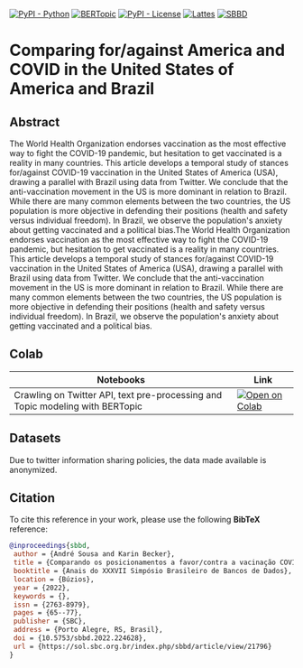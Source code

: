 [![PyPI - Python](https://img.shields.io/badge/python-v3.6+-blue.svg)](https://pypi.org/project/bertopic/)
[![BERTopic](https://img.shields.io/badge/BERtopic-v0.9%20-brightgreen)](https://github.com/MaartenGr/BERTopic)
[![PyPI - License](https://img.shields.io/badge/license-MIT-green.svg)](https://github.com/mediote/twAnalytics/blob/main/LICENSE)
[![Lattes](https://img.shields.io/badge/Lattes-CNPq-blueviolet)](http://lattes.cnpq.br/2455024624300452)
[![SBBD](https://img.shields.io/badge/SBBD-2022-green)](https://sbbd.org.br/2022/)

# Comparing for/against America and COVID in the United States of America and Brazil


## Abstract
The World Health Organization endorses vaccination as the most effective way to fight the COVID-19 pandemic, but hesitation to get vaccinated is a reality in many countries. This article develops a temporal study of stances for/against COVID-19 vaccination in the United States of America (USA), drawing a parallel with Brazil using data from Twitter. We conclude that the anti-vaccination movement in the US is more dominant in relation to Brazil. While there are many common elements between the two countries, the US population is more objective in defending their positions (health and safety versus individual freedom). In Brazil, we observe the population's anxiety about getting vaccinated and a political bias.The World Health Organization endorses vaccination as the most effective way to fight the COVID-19 pandemic, but hesitation to get vaccinated is a reality in many countries. This article develops a temporal study of stances for/against COVID-19 vaccination in the United States of America (USA), drawing a parallel with Brazil using data from Twitter. We conclude that the anti-vaccination movement in the US is more dominant in relation to Brazil. While there are many common elements between the two countries, the US population is more objective in defending their positions (health and safety versus individual freedom). In Brazil, we observe the population's anxiety about getting vaccinated and a political bias.

## Colab 

| Notebooks | Link  |
|---|---|
| Crawling on Twitter API, text pre-processing and Topic modeling with BERTopic  | [![Open on Colab](https://colab.research.google.com/assets/colab-badge.svg)](https://colab.research.google.com/github/mediote/sbbd/blob/main/sbbd.ipynb)  |

## Datasets

Due to twitter information sharing policies, the data made available is anonymized.

## Citation

To cite this reference in your work, please use the following **BibTeX** reference:

```bibtex
@inproceedings{sbbd,
 author = {André Sousa and Karin Becker},
 title = {Comparando os posicionamentos a favor/contra a vacinação COVID nos Estados Unidos da América e no Brasil},
 booktitle = {Anais do XXXVII Simpósio Brasileiro de Bancos de Dados},
 location = {Búzios},
 year = {2022},
 keywords = {},
 issn = {2763-8979},
 pages = {65--77},
 publisher = {SBC},
 address = {Porto Alegre, RS, Brasil},
 doi = {10.5753/sbbd.2022.224628},
 url = {https://sol.sbc.org.br/index.php/sbbd/article/view/21796}
}
```
